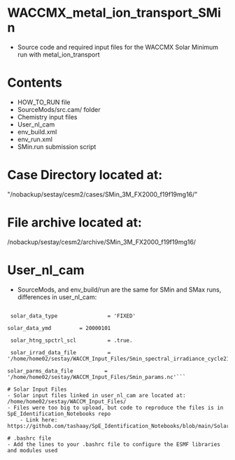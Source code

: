 # WACCMX_metal_ion_transport_SMin
- Source code and required input files for the WACCMX Solar Minimum run with metal_ion_transport


# Contents
- HOW_TO_RUN file
- SourceMods/src.cam/ folder
- Chemistry input files
- User_nl_cam
- env_build.xml
- env_run.xml
- SMin.run submission script

# Case Directory located at:
"/nobackup/sestay/cesm2/cases/SMin_3M_FX2000_f19f19mg16/"

# File archive located at:
/nobackup/sestay/cesm2/archive/SMin_3M_FX2000_f19f19mg16/

# User_nl_cam
- SourceMods, and env_build/run are the same for SMin and SMax runs, differences in user_nl_cam:

```&solar_data_opts

 solar_data_type                = 'FIXED'
 
solar_data_ymd         = 20000101

 solar_htng_spctrl_scl          = .true.
 
 solar_irrad_data_file          = '/home/home02/sestay/WACCM_Input_Files/Smin_spectral_irradiance_cycle21.nc'
 
solar_parms_data_file          = '/home/home02/sestay/WACCM_Input_Files/Smin_params.nc'```
 
# Solar Input Files
- Solar input files linked in user_nl_cam are located at: /home/home02/sestay/WACCM_Input_Files/
- Files were too big to upload, but code to reproduce the files is in SpE_Identification_Notebooks repo 
    - Link here: https://github.com/tashaay/SpE_Identification_Notebooks/blob/main/Solar%20Irradiance.ipynb

# .bashrc file
- Add the lines to your .bashrc file to configure the ESMF libraries and modules used